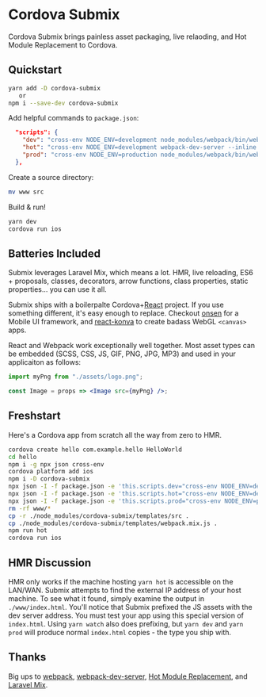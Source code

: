 # Cordova Submix

Cordova Submix brings painless asset packaging, live relaoding, and Hot Module Replacement to Cordova.

## Quickstart

```bash
yarn add -D cordova-submix
   or
npm i --save-dev cordova-submix
```

Add helpful commands to `package.json`:

```json
  "scripts": {
    "dev": "cross-env NODE_ENV=development node_modules/webpack/bin/webpack.js --progress --hide-modules --config=node_modules/laravel-mix/setup/webpack.config.js",
    "hot": "cross-env NODE_ENV=development webpack-dev-server --inline --hot --config=node_modules/laravel-mix/setup/webpack.config.js",
    "prod": "cross-env NODE_ENV=production node_modules/webpack/bin/webpack.js --progress --hide-modules --config=node_modules/laravel-mix/setup/webpack.config.js"
  },
```

Create a source directory:

```bash
mv www src
```

Build & run!

```bash
yarn dev
cordova run ios
```

## Batteries Included

Submix leverages Laravel Mix, which means a lot. HMR, live reloading, ES6 + proposals, classes, decorators, arrow functions, class properties, static properties... you can use it all.

Submix ships with a boilerpalte Cordova+[React](https://github.com/facebook/react/) project. If you use something different, it's easy enough to replace. Checkout [onsen](https://github.com/OnsenUI/OnsenUI) for a Mobile UI framework, and [react-konva](https://github.com/konvajs/react-konva) to create badass WebGL `<canvas>` apps.

React and Webpack work exceptionally well together. Most asset types can be embedded (SCSS, CSS, JS, GIF, PNG, JPG, MP3) and used in your applicaiton as follows:

```jsx
import myPng from "./assets/logo.png";

const Image = props => <Image src={myPng} />;
```

## Freshstart

Here's a Cordova app from scratch all the way from zero to HMR.

```bash
cordova create hello com.example.hello HelloWorld
cd hello
npm i -g npx json cross-env
cordova platform add ios
npm i -D cordova-submix
npx json -I -f package.json -e 'this.scripts.dev="cross-env NODE_ENV=development node_modules/webpack/bin/webpack.js --progress --hide-modules --config=node_modules/laravel-mix/setup/webpack.config.js"'
npx json -I -f package.json -e 'this.scripts.hot="cross-env NODE_ENV=development webpack-dev-server --inline --hot --config=node_modules/laravel-mix/setup/webpack.config.js"'
npx json -I -f package.json -e 'this.scripts.prod="cross-env NODE_ENV=production node_modules/webpack/bin/webpack.js --progress --hide-modules --config=node_modules/laravel-mix/setup/webpack.config.js"'
rm -rf www/*
cp -r ./node_modules/cordova-submix/templates/src .
cp ./node_modules/cordova-submix/templates/webpack.mix.js .
npm run hot
cordova run ios
```

## HMR Discussion

HMR only works if the machine hosting `yarn hot` is accessible on the LAN/WAN. Submix attempts to find the external IP address of your host machine. To see what it found, simply examine the output in `./www/index.html`. You'll notice that Submix prefixed the JS assets with the dev server address. You must test your app using this special version of `index.html`. Using `yarn watch` also does prefixing, but `yarn dev` and `yarn prod` will produce normal `index.html` copies - the type you ship with.

## Thanks

Big ups to [webpack](https://github.com/webpack/webpack), [webpack-dev-server](https://github.com/webpack/webpack-dev-server), [Hot Module Replacement](https://webpack.js.org/concepts/hot-module-replacement/), and [Laravel Mix](https://github.com/JeffreyWay/laravel-mix).
